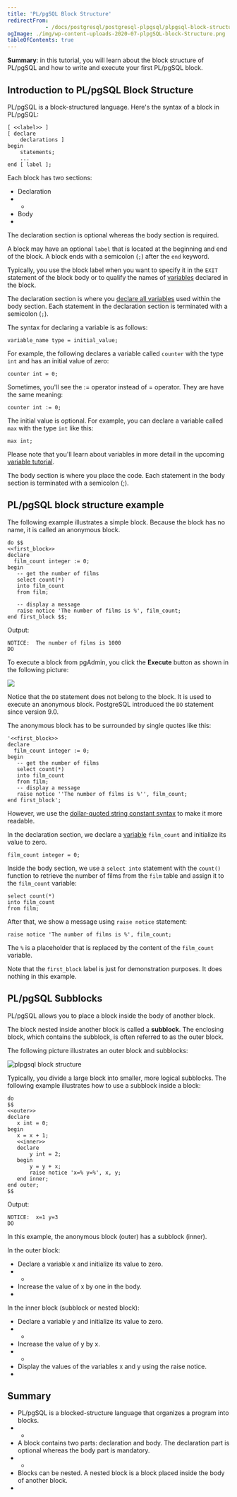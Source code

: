 ```yaml
---
title: 'PL/pgSQL Block Structure'
redirectFrom: 
            - /docs/postgresql/postgresql-plpgsql/plpgsql-block-structure/
ogImage: ./img/wp-content-uploads-2020-07-plpgSQL-block-Structure.png
tableOfContents: true
---
```


**Summary**: in this tutorial, you will learn about the block structure of PL/pgSQL and how to write and execute your first PL/pgSQL block.



## Introduction to PL/pgSQL Block Structure



PL/pgSQL is a block-structured language. Here's the syntax of a block in PL/pgSQL:



```
[ <<label>> ]
[ declare
    declarations ]
begin
    statements;
	...
end [ label ];
```



Each block has two sections:



- Declaration
- -
- Body
- 


The declaration section is optional whereas the body section is required.



A block may have an optional `label` that is located at the beginning and end of the block. A block ends with a semicolon (`;`) after the `end` keyword.



Typically, you use the block label when you want to specify it in the `EXIT` statement of the block body or to qualify the names of [variables](https://www.postgresqltutorial.com/postgresql-plpgsql/plpgsql-variables/) declared in the block.



The declaration section is where you [declare all variables](https://www.postgresqltutorial.com/postgresql-plpgsql/plpgsql-variables/) used within the body section. Each statement in the declaration section is terminated with a semicolon (`;`).



The syntax for declaring a variable is as follows:



```
variable_name type = initial_value;
```



For example, the following declares a variable called `counter` with the type `int` and has an initial value of zero:



```
counter int = 0;
```



Sometimes, you'll see the := operator instead of = operator. They are have the same meaning:



```
counter int := 0;
```



The initial value is optional. For example, you can declare a variable called `max` with the type `int` like this:



```
max int;
```



Please note that you'll learn about variables in more detail in the upcoming [variable tutorial](https://www.postgresqltutorial.com/postgresql-plpgsql/plpgsql-variables/).



The body section is where you place the code. Each statement in the body section is terminated with a semicolon (;).



## PL/pgSQL block structure example



The following example illustrates a simple block. Because the block has no name, it is called an anonymous block.



```
do $$
<<first_block>>
declare
  film_count integer := 0;
begin
   -- get the number of films
   select count(*)
   into film_count
   from film;

   -- display a message
   raise notice 'The number of films is %', film_count;
end first_block $$;
```



Output:



```
NOTICE:  The number of films is 1000
DO
```



To execute a block from pgAdmin, you click the **Execute** button as shown in the following picture:



![](./img/wp-content-uploads-2020-07-plpgSQL-block-Structure.png)



Notice that the `DO` statement does not belong to the block. It is used to execute an anonymous block. PostgreSQL introduced the `DO` statement since version 9.0.



The anonymous block has to be surrounded by single quotes like this:



```
'<<first_block>>
declare
  film_count integer := 0;
begin
   -- get the number of films
   select count(*)
   into film_count
   from film;
   -- display a message
   raise notice ''The number of films is %'', film_count;
end first_block';
```



However, we use the [dollar-quoted string constant syntax](https://www.postgresqltutorial.com/postgresql-plpgsql/dollar-quoted-string-constants/) to make it more readable.



In the declaration section, we declare a [variable](https://www.postgresqltutorial.com/postgresql-plpgsql/plpgsql-variables/) `film_count` and initialize its value to zero.



```
film_count integer = 0;
```



Inside the body section, we use a `select into` statement with the `count()` function to retrieve the number of films from the `film` table and assign it to the `film_count` variable:



```
select count(*)
into film_count
from film;
```



After that, we show a message using `raise notice` statement:



```
raise notice 'The number of films is %', film_count;
```



The `%` is a placeholder that is replaced by the content of the `film_count` variable.



Note that the `first_block` label is just for demonstration purposes. It does nothing in this example.



## PL/pgSQL Subblocks



PL/pgSQL allows you to place a block inside the body of another block.



The block nested inside another block is called a **subblock**. The enclosing block, which contains the subblock, is often referred to as the outer block.



The following picture illustrates an outer block and subblocks:



![plpgsql block structure](./img/wp-content-uploads-2019-01-plpgsql-block-structure.png)



Typically, you divide a large block into smaller, more logical subblocks. The following example illustrates how to use a subblock inside a block:



```
do
$$
<<outer>>
declare
   x int = 0;
begin
   x = x + 1;
   <<inner>>
   declare
       y int = 2;
   begin
   	   y = y + x;
	   raise notice 'x=% y=%', x, y;
   end inner;
end outer;
$$
```



Output:



```
NOTICE:  x=1 y=3
DO
```



In this example, the anonymous block (outer) has a subblock (inner).



In the outer block:



- Declare a variable x and initialize its value to zero.
- -
- Increase the value of x by one in the body.
- 


In the inner block (subblock or nested block):



- Declare a variable y and initialize its value to zero.
- -
- Increase the value of y by x.
- -
- Display the values of the variables x and y using the raise notice.
- 


## Summary



- PL/pgSQL is a blocked-structure language that organizes a program into blocks.
- -
- A block contains two parts: declaration and body. The declaration part is optional whereas the body part is mandatory.
- -
- Blocks can be nested. A nested block is a block placed inside the body of another block.
- 
